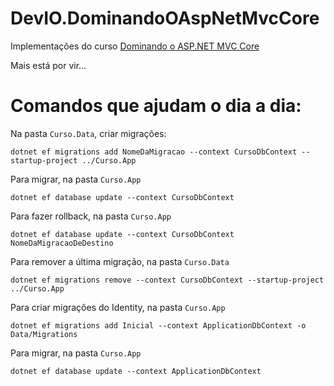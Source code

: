 # DevIO.DominandoOAspNetMvcCore

Implementações do curso [Dominando o ASP.NET MVC Core](https://desenvolvedor.io/curso/dominando-o-asp-net-mvc-core/)

Mais está por vir...

# Comandos que ajudam o dia a dia:

Na pasta `Curso.Data`, criar migrações:
```
dotnet ef migrations add NomeDaMigracao --context CursoDbContext --startup-project ../Curso.App
```
Para migrar, na pasta `Curso.App`
```
dotnet ef database update --context CursoDbContext
```
Para fazer rollback, na pasta `Curso.App`
```
dotnet ef database update --context CursoDbContext NomeDaMigracaoDeDestino
```
Para remover a última migração, na pasta `Curso.Data`
```
dotnet ef migrations remove --context CursoDbContext --startup-project ../Curso.App
```



Para criar migrações do Identity, na pasta `Curso.App`
```
dotnet ef migrations add Inicial --context ApplicationDbContext -o Data/Migrations
```
Para migrar, na pasta `Curso.App`
```
dotnet ef database update --context ApplicationDbContext
```
